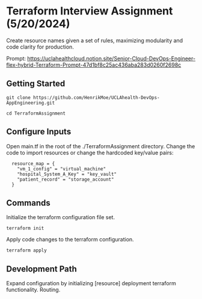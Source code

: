 # Terraform Interview Assignment (5/20/2024)

Create resource names given a set of rules, maximizing modularity and code clarity for production.

Prompt: https://uclahealthcloud.notion.site/Senior-Cloud-DevOps-Engineer-flex-hybrid-Terraform-Prompt-47d1bf8c25ac436aba283d0260f2698c

## Getting Started 

`git clone https://github.com/HenrikMoe/UCLAhealth-DevOps-AppEngineering.git`

`cd TerraformAssignment`

## Configure Inputs

Open main.tf in the root of the ./TerraformAssignment directory. Change the code to import resources or change the hardcoded key/value pairs: 

```
  resource_map = {
    "vm_1_config" = "virtual_machine"
    "hospital_System_A_Key" = "key_vault"
    "patient_record" = "storage_account"
  }

```

## Commands

Initialize the terraform configuration file set.

`terraform init`

Apply code changes to the terraform configuration.

`terraform apply`

## Development Path

Expand configuration by initializing [resource] deployment terraform functionality. Routing. 




